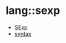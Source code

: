 # lang::sexp


   * [SExp](/docs/Library/lang/sexp/SExp.md)
   * [syntax](/docs/Library/lang/sexp/syntax)